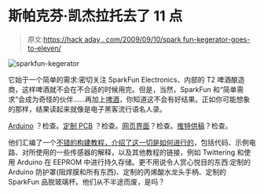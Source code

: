 # 斯帕克芬·凯杰拉托去了 11 点

> 原文:[https://hack aday . com/2009/09/10/spark fun-kegerator-goes-to-eleven/](https://hackaday.com/2009/09/10/sparkfun-kegerator-goes-to-eleven/)

![sparkfun-kegerator](../Images/2dc11e46e5b1eda4f32827550191f86c.png "sparkfun-kegerator")

它始于一个简单的需求:密切关注 SparkFun Electronics、内部的 T2 啤酒酿造商，这样啤酒就不会在不合适的时候用完。但是，当然，SparkFun 和“简单需求”会成为奇怪的伙伴……再加上[啤酒](http://hackaday.com/2008/05/28/beverage-cooling-contraption-contest/)，你知道这不会有好结果。正如你可能想象的那样，结果读起来就像是电子黑客流行语名人录。

[Arduino](http://hackaday.com/2009/06/16/arduino-experimentation-kit/) ？检查。[定制 PCB](http://hackaday.com/2009/03/11/batchpcb-now-even-more-a-la-carte/) ？检查。[网页界面](http://hackaday.com/2009/05/19/hvacmonitor-web-enabled-monitoring/)？检查。[推特供稿](http://hackaday.com/2009/05/05/twittering-toilet/)？检查。

他们汇编了一个[不错的构建教程，介绍了这一切是如何进行的](http://www.sparkfun.com/commerce/tutorial_info.php?tutorials_id=144)，包括代码、示例电路、对所使用的一些传感器的解释，以及其他教程的链接，例如 Twittering 和使用 Arduino 在 EEPROM 中进行持久存储。更不用说令人赏心悦目的东西:定制的 Arduino 防护罩(阻焊膜和所有东西)、定制的丙烯酸水龙头手柄、定制的 SparkFun 品脱玻璃杯。他们从不半途而废，是吗？